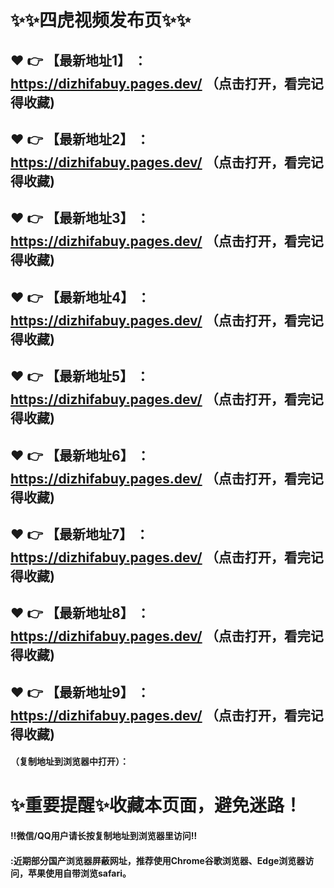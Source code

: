 # :sparkles::sparkles:四虎视频发布页:sparkles::sparkles:

 :heart: :point_right: 【最新地址1】 ：https://dizhifabuy.pages.dev/   （点击打开，看完记得收藏)
 ------
 :heart: :point_right: 【最新地址2】 ：https://dizhifabuy.pages.dev/    （点击打开，看完记得收藏)
 ------
 :heart: :point_right: 【最新地址3】 ：https://dizhifabuy.pages.dev/   （点击打开，看完记得收藏) 
 ------
  :heart: :point_right: 【最新地址4】 ：https://dizhifabuy.pages.dev/    （点击打开，看完记得收藏)
 ------
 :heart: :point_right: 【最新地址5】 ：https://dizhifabuy.pages.dev/    （点击打开，看完记得收藏)
 ------
 :heart: :point_right: 【最新地址6】 ：https://dizhifabuy.pages.dev/    （点击打开，看完记得收藏) 
 ------
 :heart: :point_right: 【最新地址7】 ：https://dizhifabuy.pages.dev/  （点击打开，看完记得收藏)
 ------
 :heart: :point_right: 【最新地址8】 ：https://dizhifabuy.pages.dev/     （点击打开，看完记得收藏)
 ------
 :heart: :point_right: 【最新地址9】 ：https://dizhifabuy.pages.dev/   （点击打开，看完记得收藏) 
 ------






 


#### （复制地址到浏览器中打开）：
# :sparkles:重要提醒:sparkles:收藏本页面，避免迷路！
#### ‼️微信/QQ用户请长按复制地址到浏览器里访问‼
#### :近期部分国产浏览器屏蔽网址，推荐使用Chrome谷歌浏览器、Edge浏览器访问，苹果使用自带浏览safari。
